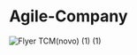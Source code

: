 # Agile-Company

![Flyer TCM(novo) (1) (1)](https://user-images.githubusercontent.com/54320945/85630195-a37d7f00-b649-11ea-98cc-ef88034e3317.png)
